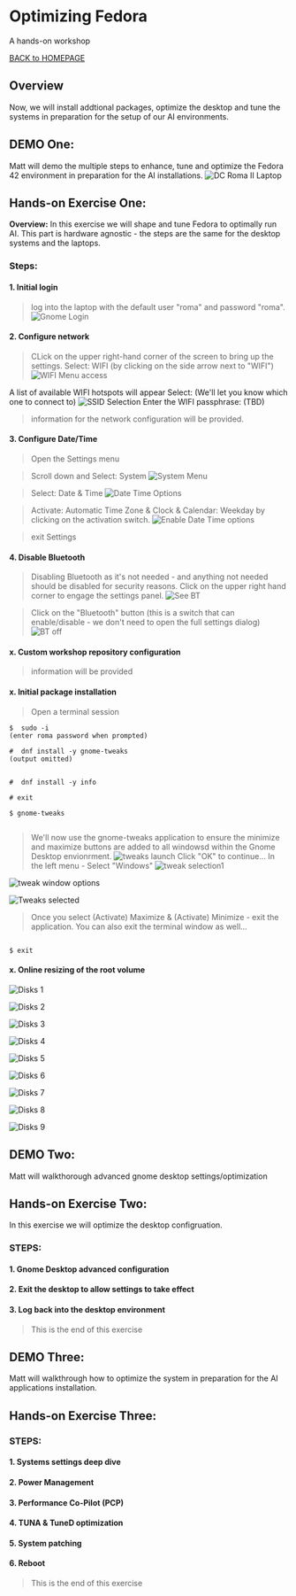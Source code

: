 ﻿# Optimizing Fedora
A hands-on workshop

[BACK to HOMEPAGE](https://github.com/mattstonge/riscv_summit_devdays_fedora_AI_workshop/blob/main/README.md)



## Overview
Now, we will install addtional packages, optimize the desktop and tune the systems in preparation for the setup of our AI environments.

## DEMO One: 
Matt will demo the multiple steps to enhance, tune and optimize the Fedora 42 environment in preparation for the AI installations.
![DC Roma II Laptop](https://github.com/mattstonge/riscv_summit_devdays_fedora_AI_workshop/blob/main/images/lab1-start.jpg)

## Hands-on Exercise One:
**Overview:**  In this exercise we will shape and tune Fedora to optimally run AI. This part is hardware agnostic - the steps are the same for the desktop systems and the laptops.

### Steps: 

#### 1. Initial login
> log into the laptop with the default user "roma" and password "roma".
![Gnome Login](https://github.com/mattstonge/riscv_summit_devdays_fedora_AI_workshop/blob/main/images/lab2-gnome-login.jpg)


#### 2. Configure network
> CLick on the upper right-hand corner of the screen to bring up the settings.
Select: WIFI (by clicking on the side arrow next to "WIFI")
![WIFI Menu access](https://github.com/mattstonge/riscv_summit_devdays_fedora_AI_workshop/blob/main/images/lab2-WIFI1.png)

A list of available WIFI hotspots will appear
Select: (We'll let you know which one to connect to)
![SSID Selection](https://github.com/mattstonge/riscv_summit_devdays_fedora_AI_workshop/blob/main/images/lab2-WIFI2.png)
Enter the WIFI passphrase: (TBD)
> information for the network configuration will be provided.

#### 3. Configure Date/Time
> Open the Settings menu

> Scroll down and Select: System
![System Menu](https://github.com/mattstonge/riscv_summit_devdays_fedora_AI_workshop/blob/main/images/lab2-daytime1.png)

> Select: Date & Time
![Date Time Options](https://github.com/mattstonge/riscv_summit_devdays_fedora_AI_workshop/blob/main/images/lab2-daytime2.png)

> Activate: Automatic Time Zone & Clock & Calendar: Weekday by clicking on the activation switch.
![Enable Date Time options](https://github.com/mattstonge/riscv_summit_devdays_fedora_AI_workshop/blob/main/images/lab2-daytime3.png)

> exit Settings

#### 4. Disable Bluetooth
> Disabling Bluetooth as it's not needed - and anything not needed should be disabled for security reasons.
> Click on the upper right hand corner to engage the settings panel.
![See BT](https://github.com/mattstonge/riscv_summit_devdays_fedora_AI_workshop/blob/main/images/lab2-BT1.png)

> Click on the "Bluetooth" button (this is a switch that can enable/disable - we don't need to open the full settings dialog)
![BT off](https://github.com/mattstonge/riscv_summit_devdays_fedora_AI_workshop/blob/main/images/lab2-BT2.png)

#### x. Custom workshop repository configuration
> information will be provided


#### x. Initial package installation
> Open a terminal session
``` 
$  sudo -i
(enter roma password when prompted)

#  dnf install -y gnome-tweaks 
(output omitted)


#  dnf install -y info 

# exit

$ gnome-tweaks


```

> We'll now use the gnome-tweaks application to ensure the minimize and maximize buttons are added to all windowsd within the Gnome Desktop envionrment.
![tweaks launch](https://github.com/mattstonge/riscv_summit_devdays_fedora_AI_workshop/blob/main/images/lab2-tweaks1.png)
> Click "OK" to continue...
> In the left menu - Select "Windows"
![tweak selection1](https://github.com/mattstonge/riscv_summit_devdays_fedora_AI_workshop/blob/main/images/lab2-tweaks2.png)


![tweak window options](https://github.com/mattstonge/riscv_summit_devdays_fedora_AI_workshop/blob/main/images/lab2-tweaks3.png)


![Tweaks selected](https://github.com/mattstonge/riscv_summit_devdays_fedora_AI_workshop/blob/main/images/lab2-tweaks4.png)
> Once you select (Activate) Maximize & (Activate) Minimize - exit the application.
> You can also exit the terminal window as well...

```

$ exit 

```

#### x. Online resizing of the root volume


![Disks 1](https://github.com/mattstonge/riscv_summit_devdays_fedora_AI_workshop/blob/main/images/lab2-disks1.png)


![Disks 2](https://github.com/mattstonge/riscv_summit_devdays_fedora_AI_workshop/blob/main/images/lab2-disks2.png)


![Disks 3](https://github.com/mattstonge/riscv_summit_devdays_fedora_AI_workshop/blob/main/images/lab2-disks3.png)


![Disks 4](https://github.com/mattstonge/riscv_summit_devdays_fedora_AI_workshop/blob/main/images/lab2-disks4.png)


![Disks 5](https://github.com/mattstonge/riscv_summit_devdays_fedora_AI_workshop/blob/main/images/lab2-disks5.png)


![Disks 6](https://github.com/mattstonge/riscv_summit_devdays_fedora_AI_workshop/blob/main/images/lab2-disks6.png)


![Disks 7](https://github.com/mattstonge/riscv_summit_devdays_fedora_AI_workshop/blob/main/images/lab2-disks7.png)


![Disks 8](https://github.com/mattstonge/riscv_summit_devdays_fedora_AI_workshop/blob/main/images/lab2-disks8.png)


![Disks 9](https://github.com/mattstonge/riscv_summit_devdays_fedora_AI_workshop/blob/main/images/lab2-disks9.png)









## DEMO Two:
Matt will walkthorough advanced gnome desktop settings/optimization


## Hands-on Exercise Two:
In this exercise we will optimize the desktop configruation.

### STEPS:

#### 1. Gnome Desktop advanced configuration


#### 2. Exit the desktop to allow settings to take effect


#### 3. Log back into the desktop environment
> This is the end of this exercise


## DEMO Three:
Matt will walkthrough how to optimize the system in preparation for the AI applications installation.

## Hands-on Exercise Three:

### STEPS: 

#### 1. Systems settings deep dive


#### 2. Power Management


#### 3. Performance Co-Pilot (PCP) 


#### 4. TUNA & TuneD optimization


#### 5. System patching


#### 6. Reboot
> This is the end of this exercise


